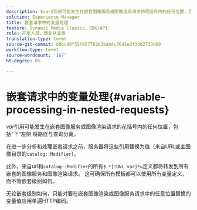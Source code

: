 ```yaml
---
description: $var$引用可能发生在嵌套图像服务或图像渲染请求的花括号内的任何位置，包括“？”左侧 将路径与查询分离。
solution: Experience Manager
title: 嵌套请求中的变量处理
feature: Dynamic Media Classic，SDK/API
role: 开发人员，商业从业者
translation-type: tm+mt
source-git-commit: d0bc88f55f857762b3bab4c76d1e3f3dd2733d60
workflow-type: tm+mt
source-wordcount: '167'
ht-degree: 0%

---
```



# 嵌套请求中的变量处理{#variable-processing-in-nested-requests}

$var$引用可能发生在嵌套图像服务或图像渲染请求的花括号内的任何位置，包括“？”左侧 将路径与查询分离。

在进一步分析和处理嵌套请求之前，服务器将这些引用替换为值（来自URL或主图像目录的`catalog::Modifier`）。

此外，来自url和`catalog::Modifier`的所有`$ *[!DNL var]*=`定义都将转发到所有嵌套的图像服务和图像渲染请求。 这可确保所有模板都可以使用所有变量定义，而不管嵌套级别如何。

无论嵌套级别如何，只能对要在嵌套图像渲染或图像服务请求中的任意位置替换的变量值应用单遍HTTP编码。
